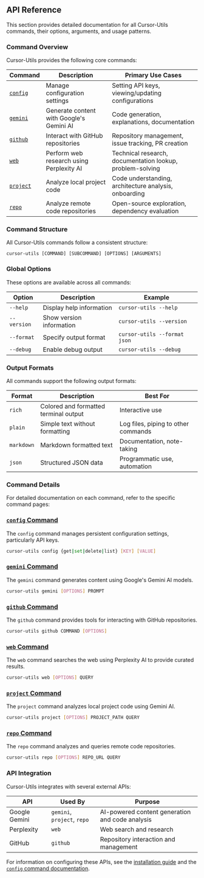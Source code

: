 ## API Reference

This section provides detailed documentation for all Cursor-Utils commands, their options, arguments, and usage patterns.

### Command Overview

Cursor-Utils provides the following core commands:

| Command | Description | Primary Use Cases |
|---------|-------------|-------------------|
| [`config`](../commands/config.md) | Manage configuration settings | Setting API keys, viewing/updating configurations |
| [`gemini`](../commands/gemini.md) | Generate content with Google's Gemini AI | Code generation, explanations, documentation |
| [`github`](../commands/github.md) | Interact with GitHub repositories | Repository management, issue tracking, PR creation |
| [`web`](../commands/web.md) | Perform web research using Perplexity AI | Technical research, documentation lookup, problem-solving |
| [`project`](../commands/project.md) | Analyze local project code | Code understanding, architecture analysis, onboarding |
| [`repo`](../commands/repo.md) | Analyze remote code repositories | Open-source exploration, dependency evaluation |

### Command Structure

All Cursor-Utils commands follow a consistent structure:

```
cursor-utils [COMMAND] [SUBCOMMAND] [OPTIONS] [ARGUMENTS]
```

### Global Options

These options are available across all commands:

| Option | Description | Example |
|--------|-------------|---------|
| `--help` | Display help information | `cursor-utils --help` |
| `--version` | Show version information | `cursor-utils --version` |
| `--format` | Specify output format | `cursor-utils --format json` |
| `--debug` | Enable debug output | `cursor-utils --debug` |

### Output Formats

All commands support the following output formats:

| Format | Description | Best For |
|--------|-------------|----------|
| `rich` | Colored and formatted terminal output | Interactive use |
| `plain` | Simple text without formatting | Log files, piping to other commands |
| `markdown` | Markdown formatted text | Documentation, note-taking |
| `json` | Structured JSON data | Programmatic use, automation |

### Command Details

For detailed documentation on each command, refer to the specific command pages:

### [`config` Command](../commands/config.md)

The `config` command manages persistent configuration settings, particularly API keys.

```bash
cursor-utils config {get|set|delete|list} [KEY] [VALUE]
```

### [`gemini` Command](../commands/gemini.md)

The `gemini` command generates content using Google's Gemini AI models.

```bash
cursor-utils gemini [OPTIONS] PROMPT
```

### [`github` Command](../commands/github.md)

The `github` command provides tools for interacting with GitHub repositories.

```bash
cursor-utils github COMMAND [OPTIONS]
```

### [`web` Command](../commands/web.md)

The `web` command searches the web using Perplexity AI to provide curated results.

```bash
cursor-utils web [OPTIONS] QUERY
```

### [`project` Command](../commands/project.md)

The `project` command analyzes local project code using Gemini AI.

```bash
cursor-utils project [OPTIONS] PROJECT_PATH QUERY
```

### [`repo` Command](../commands/repo.md)

The `repo` command analyzes and queries remote code repositories.

```bash
cursor-utils repo [OPTIONS] REPO_URL QUERY
```

### API Integration

Cursor-Utils integrates with several external APIs:

| API | Used By | Purpose |
|-----|---------|---------|
| Google Gemini | `gemini`, `project`, `repo` | AI-powered content generation and code analysis |
| Perplexity | `web` | Web search and research |
| GitHub | `github` | Repository interaction and management |

For information on configuring these APIs, see the [installation guide](../installation.md#api-key-setup) and the [`config` command documentation](../commands/config.md). 